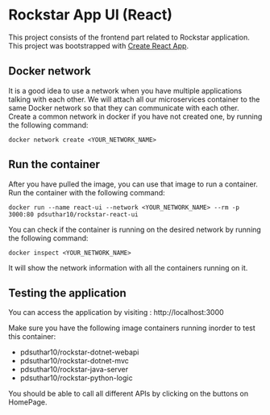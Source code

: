# Rockstar App UI (React)

This project consists of the frontend part related to Rockstar application. This project was bootstrapped with [Create React App](https://github.com/facebook/create-react-app).


## Docker network

It is a good idea to use a network when you have multiple applications talking with each other. We will attach all our microservices container to the same Docker network so that they can communicate with each other. Create a common network in docker if you have not created one, by running the following command:

```
docker network create <YOUR_NETWORK_NAME>
```

## Run the container

After you have pulled the image, you can use that image to run a container. Run the container with the following command:

```
docker run --name react-ui --network <YOUR_NETWORK_NAME> --rm -p 3000:80 pdsuthar10/rockstar-react-ui
```

You can check if the container is running on the desired network by running the following command:

```
docker inspect <YOUR_NETWORK_NAME>
```

It will show the network information with all the containers running on it.

## Testing the application

You can access the application by visiting : http://localhost:3000

Make sure you have the following image containers running inorder to test this container:
- pdsuthar10/rockstar-dotnet-webapi
- pdsuthar10/rockstar-dotnet-mvc
- pdsuthar10/rockstar-java-server
- pdsuthar10/rockstar-python-logic

You should be able to call all different APIs by clicking on the buttons on HomePage.